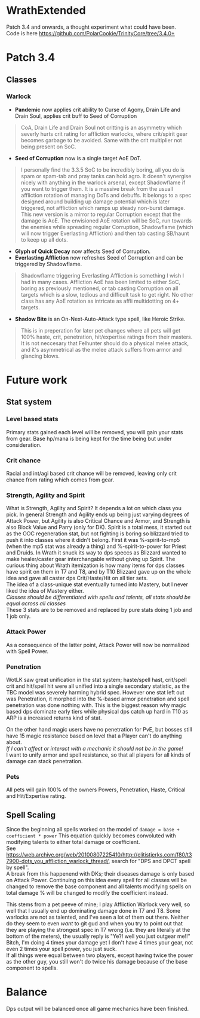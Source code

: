 # WrathExtended
Patch 3.4 and onwards, a thought experiment what could have been.  
Code is here https://github.com/PolarCookie/TrinityCore/tree/3.4.0+

# Patch 3.4
## Classes
### Warlock
+ **Pandemic** now applies crit ability to Curse of Agony, Drain Life and Drain Soul, applies crit buff to Seed of Corruption
> CoA, Drain Life and Drain Soul not critting is an asymmetry which severly hurts crit rating for affliction warlocks, where crit/spirit gear becomes garbage to be avoided. Same with the crit multiplier not being present on SoC.

+ **Seed of Corruption** now is a single target AoE DoT.
> I personally find the 3.3.5 SoC to be incredibly boring, all you do is spam or spam-tab and pray tanks can hold agro. It doesn't synergise nicely with anything in the warlock arsenal, except Shadowflame if you want to trigger them. It is a massive break from the usuall affliction rotation of managing DoTs and debuffs. It belongs to a spec designed around building up damage potential which is later triggered, not affliction which ramps up steady non-burst damage. This new version is a mirror to regular Corruption except that the damage is AoE. The envisioned AoE rotation will be SoC, run towards the enemies while spreading regular Corruption, Shadowflame (which will now trigger Everlasting Affliction) and then tab casting SB/haunt to keep up all dots.
+ **Glyph of Quick Decay** now affects Seed of Corruption.
+ **Everlasting Affliction** now refreshes Seed of Corruption and can be triggered by Shadowflame.
> Shadowflame triggering Everlasting Affliction is something I wish I had in many cases. Affliction AoE has been limited to either SoC, boring as previously mentioned, or tab casting Corruption on all targets which is a slow, tedious and difficult task to get right. No other class has any AoE rotation as intricate as affli multidotting on 4+ targets.
+ **Shadow Bite** is an On-Next-Auto-Attack type spell, like Heroic Strike.
> This is in preperation for later pet changes where all pets will get 100% haste, crit, penetration, hit/expertise ratings from their masters. It is not neccesary that Felhunter should do a physical melee attack, and it's asymmetrical as the melee attack suffers from armor and glancing blows.

# Future work
## Stat system
### Level based stats
Primary stats gained each level will be removed, you will gain your stats from gear. Base hp/mana is being kept for the time being but under consideration.
### Crit chance
Racial and int/agi based crit chance will be removed, leaving only crit chance from rating which comes from gear.

### Strength, Agility and Spirit
What is Strength, Agility and Spirit? It depends a lot on which class you pick. In general Strength and Agility ends up being just varying degrees of Attack Power, but Agility is also Critical Chance and Armor, and Strength is also Block Value and Parry (only for DK). Spirit is a total mess, it started out as the OOC regeneration stat, but not fighting is boring so blizzard tried to push it into classes where it didn't belong. First it was %-spirit-to-mp5 (when the mp5 stat was already a thing) and %-spirit-to-power for Priest and Druids. In Wrath it snuck its way to dps speccs as Blizzard wanted to make healer/caster gear interchangable without giving up Spirit. The curious thing about Wrath itemization is how many items for dps classes have spirit on them in T7 and T8, and by T10 Blizzard gave up on the whole idea and gave all caster dps Crit/Haste/Hit on all tier sets.  
The idea of a class-unique stat eventually turned into Mastery, but I never liked the idea of Mastery either.  
*Classes should be differentiated with spells and talents, all stats should be equal across all classes*  
These 3 stats are to be removed and replaced by pure stats doing 1 job and 1 job only.  

### Attack Power
As a consequence of the latter point, Attack Power will now be normalized with Spell Power.

### Penetration
WotLK saw great unification in the stat system; haste/spell hast, crit/spell crit and hit/spell hit were all unified into a single secondary statistic, as the TBC model was severely harming hybrid spec.
However one stat left out was Penetration, it morphed into the %-based armor penetration and spell penetration was done nothing with.
This is the biggest reason why magic based dps dominate early tiers while physical dps catch up hard in T10 as ARP is a increased returns kind of stat.

On the other hand magic users have no penetration for PvE, but bosses still have 15 magic resistance based on level that a Player can't do anything about.  
*If I can't affect or interact with a mechanic it should not be in the game!*  
I want to unify armor and spell resistance, so that all players for all kinds of damage can stack penetration.

### Pets
All pets will gain 100% of the owners Powers, Penetration, Haste, Critical and Hit/Expertise rating.

## Spell Scaling
Since the beginning all spells worked on the model of `damage = base + coefficient * power`
This equation quickly becomes convoluted with modifying talents to either total damage or coefficient.  
See https://web.archive.org/web/20100807225410/http://elitistjerks.com/f80/t37900-dots_you_affliction_warlock_thread/, search for "DPS and DPCT spell by spell".  
A break from this happenend with DKs; their diseases damage is only based on Attack Power. Continuing on this idea every spell for all classes will be changed to remove the base component and all talents modifying spells on total damage % will be changed to modify the coefficient instead.

This stems from a pet peeve of mine; I play Affliction Warlock very well, so well that I usually end up dominating damage done in T7 and T8. Some warlocks are not as talented, and I've seen a lot of them out there. Neither do they seem to even *want* to git gud and when you try to point out that they are playing the strongest spec in T7 wrong (i.e. they are literally at the bottom of the meters), the usually reply is "Ye?! well you just outgear me!!"  
Bitch, I'm doing 4 times your damage yet I don't have 4 times your gear, not even 2 times your spell power, you just suck.  
If all things were equal between two players, except having twice the power as the other guy, you still won't do twice his damage because of the base component to spells.

# Balance
Dps output will be balanced once all game mechanics have been finished.

